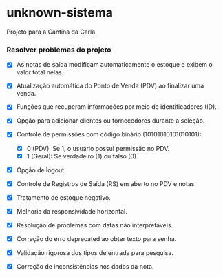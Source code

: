 # unknown-sistema

Projeto para a Cantina da Carla

### Resolver problemas do projeto

- [x] As notas de saída modificam automaticamente o estoque e exibem o valor total nelas.

- [x] Atualização automática do Ponto de Venda (PDV) ao finalizar uma venda.

- [x] Funções que recuperam informações por meio de identificadores (ID).

- [x] Opção para adicionar clientes ou fornecedores durante a seleção.

- [x] Controle de permissões com código binário (10101010101010101):

  - [x] 0 (PDV): Se 1, o usuário possui permissão no PDV.
  - [x] 1 (Geral): Se verdadeiro (1) ou falso (0).

- [x] Opção de logout.

- [x] Controle de Registros de Saída (RS) em aberto no PDV e notas.

- [x] Tratamento de estoque negativo.

- [x] Melhoria da responsividade horizontal.

- [x] Resolução de problemas com datas não interpretáveis.

- [x] Correção do erro deprecated ao obter texto para senha.

- [x] Validação rigorosa dos tipos de entrada para pesquisa.

- [x] Correção de inconsistências nos dados da nota.
